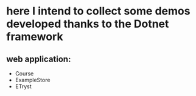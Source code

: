 # here I intend to collect some demos developed thanks to the Dotnet framework

## web application:

* Course
* ExampleStore
* ETryst
